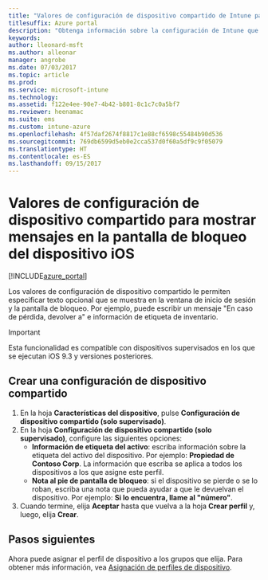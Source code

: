 ```yaml
---
title: "Valores de configuración de dispositivo compartido de Intune para iOS"
titlesuffix: Azure portal
description: "Obtenga información sobre la configuración de Intune que puede usar para mostrar información en la pantalla de bloqueo del dispositivo iOS\"."
keywords: 
author: lleonard-msft
ms.author: alleonar
manager: angrobe
ms.date: 07/03/2017
ms.topic: article
ms.prod: 
ms.service: microsoft-intune
ms.technology: 
ms.assetid: f122e4ee-90e7-4b42-b801-8c1c7c0a5bf7
ms.reviewer: heenamac
ms.suite: ems
ms.custom: intune-azure
ms.openlocfilehash: 4f57daf2674f8817c1e88cf6598c55484b90d536
ms.sourcegitcommit: 769db6599d5eb0e2cca537d0f60a5df9c9f05079
ms.translationtype: HT
ms.contentlocale: es-ES
ms.lasthandoff: 09/15/2017
---
```

# <a name="shared-device-configuration-settings-to-display-messages-on-the-ios-device-lock-screen"></a>Valores de configuración de dispositivo compartido para mostrar mensajes en la pantalla de bloqueo del dispositivo iOS

[!INCLUDE[azure_portal](./includes/azure_portal.md)]

Los valores de configuración de dispositivo compartido le permiten especificar texto opcional que se muestra en la ventana de inicio de sesión y la pantalla de bloqueo. Por ejemplo, puede escribir un mensaje "En caso de pérdida, devolver a" e información de etiqueta de inventario. 

>[!IMPORTANT]
> Esta funcionalidad es compatible con dispositivos supervisados en los que se ejecutan iOS 9.3 y versiones posteriores.

## <a name="create-shared-device-settings"></a>Crear una configuración de dispositivo compartido

1. En la hoja **Características del dispositivo**, pulse **Configuración de dispositivo compartido (solo supervisado)**.
2. En la hoja **Configuración de dispositivo compartido (solo supervisado)**, configure las siguientes opciones:
    - **Información de etiqueta del activo**: escriba información sobre la etiqueta del activo del dispositivo. Por ejemplo: **Propiedad de Contoso Corp**. La información que escriba se aplica a todos los dispositivos a los que asigne este perfil.
    - **Nota al pie de pantalla de bloqueo**: si el dispositivo se pierde o se lo roban, escriba una nota que pueda ayudar a que le devuelvan el dispositivo. Por ejemplo: **Si lo encuentra, llame al "número"**.
3. Cuando termine, elija **Aceptar** hasta que vuelva a la hoja **Crear perfil** y, luego, elija **Crear**. 


## <a name="next-steps"></a>Pasos siguientes

Ahora puede asignar el perfil de dispositivo a los grupos que elija. Para obtener más información, vea [Asignación de perfiles de dispositivo](device-profile-assign.md).
